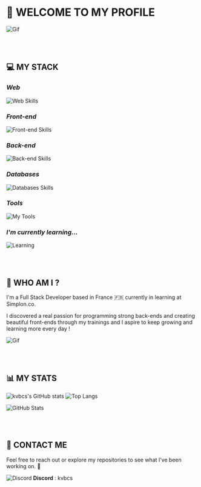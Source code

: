 # **👋 WELCOME TO MY PROFILE**

![Gif](https://media1.giphy.com/media/v1.Y2lkPTc5MGI3NjExc2hhYXUyOGI5eXJpOXMycGtoZnk3N2JtZ2xuZjJxNHh6enMyOG41YyZlcD12MV9pbnRlcm5hbF9naWZfYnlfaWQmY3Q9Zw/NKEt9elQ5cR68/giphy.gif)

<br>
<br>

## **💻 MY STACK**

### *Web*  

![Web Skills](https://skillicons.dev/icons?i=html,css,js,ts)
 
### *Front-end*

![Front-end Skills](https://skillicons.dev/icons?i=next,react,tailwind,bootstrap)

### *Back-end*

![Back-end Skills](https://skillicons.dev/icons?i=nodejs,express,nest,prisma)
 
### *Databases*

![Databases Skills](https://skillicons.dev/icons?i=mysql,mongodb)

### *Tools*

![My Tools](https://skillicons.dev/icons?i=vscode,postman,git,github,vercel,heroku,figma,wordpress)
 
### *I'm currently learning...*

![Learning](https://skillicons.dev/icons?i=java,spring,postgresql,docker,react,angular,jest)

<br>
<br>

## **👀 WHO AM I ?**

I'm a Full Stack Developer based in France 🇫🇷 currently in learning at Simplon.co.

I discovered a real passion for programming strong back-ends and creating beautiful front-ends through my trainings and I aspire to keep growing and learning more every day !

![Gif](https://media4.giphy.com/media/v1.Y2lkPTc5MGI3NjExd292ZGtvYnI3bmhrZXJuN3Q3a2VnMmppOXd4a2I2NWtsNW4yMWcyMSZlcD12MV9pbnRlcm5hbF9naWZfYnlfaWQmY3Q9Zw/26tn33aiTi1jkl6H6/giphy.gif)

<br>
<br>

## **📊 MY STATS**

![kvbcs's GitHub stats](https://github-readme-stats.vercel.app/api?username=kvbcs&show_icons=true&theme=synthwave) ![Top Langs](https://github-readme-stats.vercel.app/api/top-langs/?username=kvbcs&theme=synthwave)

![GitHub Stats](https://github-readme-streak-stats.herokuapp.com/?user=kvbcs&theme=algolia&hide_border=true)

<br>
<br>

## **🔗 CONTACT ME**

Feel free to reach out or explore my repositories to see what I’ve been working on. 🚀

![Discord](https://skillicons.dev/icons?i=discord)
**Discord** : kvbcs

